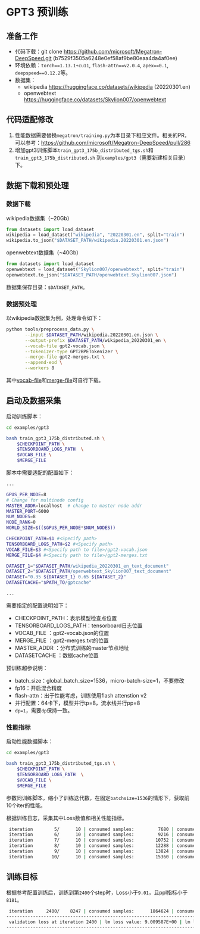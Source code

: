 # GPT3 预训练

## 准备工作

- 代码下载：git clone https://github.com/microsoft/Megatron-DeepSpeed.git (b7529f3505a6248e0ef58af9be80eaa4da4af0ee)
- 环境依赖：`torch==1.13.1+cu11`, `flash-attn==v2.0.4`, `apex==0.1`, `deepspeed==0.12.2`等。
- 数据集：
    - wikipedia https://huggingface.co/datasets/wikipedia (20220301.en)
    - openwebtext https://huggingface.co/datasets/Skylion007/openwebtext

## 代码适配修改
1. 性能数据需要替换`megatron/training.py`为本目录下相应文件。相关的PR，可以参考：https://github.com/microsoft/Megatron-DeepSpeed/pull/286
2. 增加gpt3训练脚本`train_gpt3_175b_distributed_tgs.sh`和`train_gpt3_175b_distributed.sh` 到`examples/gpt3`（需要新建相关目录）下。



## 数据下载和预处理

### 数据下载

wikipedia数据集（~20Gb）
```Python
from datasets import load_dataset                   
wikipedia = load_dataset("wikipedia", "20220301.en", split="train")
wikipedia.to_json("$DATASET_PATH/wikipedia.20220301.en.json")

```
openwebtext数据集（~40Gb）
```Python
from datasets import load_dataset                   
openwebtext = load_dataset("Skylion007/openwebtext", split="train")
openwebtext.to_json("$DATASET_PATH/openwebtext.Skylion007.json") 
```
数据集保存目录：`$DATASET_PATH`。

### 数据预处理

以wikipedia数据集为例，处理命令如下：
```bash
python tools/preprocess_data.py \
       --input $DATASET_PATH/wikipedia.20220301.en.json \
       --output-prefix $DATASET_PATH/wikipedia_20220301_en \
       --vocab-file gpt2-vocab.json \
       --tokenizer-type GPT2BPETokenizer \
       --merge-file gpt2-merges.txt \
       --append-eod \
       --workers 8
```
其中[vocab-file](https://s3.amazonaws.com/models.huggingface.co/bert/gpt2-vocab.json)和[merge-file](https://s3.amazonaws.com/models.huggingface.co/bert/gpt2-merges.txt)可自行下载。


## 启动及数据采集

启动训练脚本：
```bash
cd examples/gpt3

bash train_gpt3_175b_distributed.sh \
    $CHECKPOINT_PATH \
    $TENSORBOARD_LOGS_PATH  \
    $VOCAB_FILE \
    $MERGE_FILE 
```

脚本中需要适配的配置如下：

```bash
...

GPUS_PER_NODE=8
# Change for multinode config
MASTER_ADDR=localhost  # change to master node addr
MASTER_PORT=6000
NUM_NODES=8
NODE_RANK=0
WORLD_SIZE=$(($GPUS_PER_NODE*$NUM_NODES))

CHECKPOINT_PATH=$1 #<Specify path>
TENSORBOARD_LOGS_PATH=$2 #<Specify path>
VOCAB_FILE=$3 #<Specify path to file>/gpt2-vocab.json
MERGE_FILE=$4 #<Specify path to file>/gpt2-merges.txt

DATASET_1="$DATASET_PATH/wikipedia_20220301_en_text_document"
DATASET_2="$DATASET_PATH/openwebtext_Skylion007_text_document"
DATASET="0.35 ${DATASET_1} 0.65 ${DATASET_2}"
DATASETCACHE="$PATH_TO/gptcache"

...
```

需要指定的配置说明如下：

- CHECKPOINT_PATH：表示模型检查点位置
- TENSORBOARD_LOGS_PATH：tensorboard日志位置
- VOCAB_FILE ：gpt2-vocab.json的位置
- MERGE_FILE ：gpt2-merges.txt的位置
- MASTER_ADDR ：分布式训练的master节点地址
- DATASETCACHE ：数据cache位置


预训练超参说明：
- batch_size：global_batch_size=1536，micro-batch-size=1，不要修改
- fp16：开启混合精度
- flash-attn：出于性能考虑，训练使用flash attenstion v2
- 并行配置：64卡下，模型并行tp=8，流水线并行pp=8
- `dp=1`，需要`dp`保持一致。


### 性能指标
启动性能数据脚本：
```bash
cd examples/gpt3

bash train_gpt3_175b_distributed_tgs.sh \
    $CHECKPOINT_PATH \
    $TENSORBOARD_LOGS_PATH  \
    $VOCAB_FILE \
    $MERGE_FILE 
```
参数同训练脚本，缩小了训练迭代数，在固定`batchsize=1536`的情形下，获取前10个iter的性能。



根据训练日志，采集其中Loss数值和相关性能指标。
```bash
 iteration        5/      10 | consumed samples:         7680 | consumed tokens:     15728640 | elapsed time per iteration (ms): 344656.1 | learning rate: 2.270E-05 | global batch size:  1536 | lm loss: 1.100078E+01 | loss scale: 4294967296.0 | grad norm: 0.000 | actual seqlen:  2048 | number of skipped iterations:   0 | number of nan iterations:   0 | samples per second: 4.457 | tokens per gpu per second (tgs): 142.612 | TFLOPs: 153.38 |
 iteration        6/      10 | consumed samples:         9216 | consumed tokens:     18874368 | elapsed time per iteration (ms): 347319.2 | learning rate: 1.392E-05 | global batch size:  1536 | lm loss: 1.100214E+01 | loss scale: 4294967296.0 | grad norm: 0.000 | actual seqlen:  2048 | number of skipped iterations:   0 | number of nan iterations:   0 | samples per second: 4.422 | tokens per gpu per second (tgs): 141.518 | TFLOPs: 152.20 |
 iteration        7/      10 | consumed samples:        10752 | consumed tokens:     22020096 | elapsed time per iteration (ms): 345333.7 | learning rate: 8.059E-06 | global batch size:  1536 | lm loss: 1.100195E+01 | loss scale: 4294967296.0 | grad norm: 0.000 | actual seqlen:  2048 | number of skipped iterations:   0 | number of nan iterations:   0 | samples per second: 4.448 | tokens per gpu per second (tgs): 142.332 | TFLOPs: 153.08 |
 iteration        8/      10 | consumed samples:        12288 | consumed tokens:     25165824 | elapsed time per iteration (ms): 346430.5 | learning rate: 6.000E-06 | global batch size:  1536 | lm loss: 1.100105E+01 | loss scale: 4294967296.0 | grad norm: 0.000 | actual seqlen:  2048 | number of skipped iterations:   0 | number of nan iterations:   0 | samples per second: 4.434 | tokens per gpu per second (tgs): 141.881 | TFLOPs: 152.59 |
 iteration        9/      10 | consumed samples:        13824 | consumed tokens:     28311552 | elapsed time per iteration (ms): 347071.6 | learning rate: 6.000E-06 | global batch size:  1536 | lm loss: 1.100164E+01 | loss scale: 4294967296.0 | grad norm: 0.000 | actual seqlen:  2048 | number of skipped iterations:   0 | number of nan iterations:   0 | samples per second: 4.426 | tokens per gpu per second (tgs): 141.619 | TFLOPs: 152.31 |
 iteration       10/      10 | consumed samples:        15360 | consumed tokens:     31457280 | elapsed time per iteration (ms): 344835.7 | learning rate: 6.000E-06 | global batch size:  1536 | lm loss: 1.099972E+01 | loss scale: 4294967296.0 | grad norm: 0.000 | actual seqlen:  2048 | number of skipped iterations:   0 | number of nan iterations:   0 | samples per second: 4.454 | tokens per gpu per second (tgs): 142.537 | TFLOPs: 153.30 |

```

## 训练目标
根据参考配置训练后，训练到第`2400`个step时，Loss小于`9.01`，且ppl指标小于`8181`。

```bash
 iteration     2400/    8247 | consumed samples:      1864624 | consumed tokens:   3818749952 | elapsed time per iteration (ms): 315879.9 | learning rate: 5.498E-05 | global batch size:  1536 | lm loss: 9.002386E+00 | loss scale: 17179869184.0 | grad norm: 0.000 | actual seqlen:  2048 | number of skipped iterations:   0 | number of nan iterations:   0 | samples per second: 4.863 | tokens per gpu per second (tgs): 155.603 | TFLOPs: 167.35 |
------------------------------------------------------------------------------------------------
 validation loss at iteration 2400 | lm loss value: 9.009587E+00 | lm loss PPL: 8.181144E+03 | 
------------------------------------------------------------------------------------------------
```